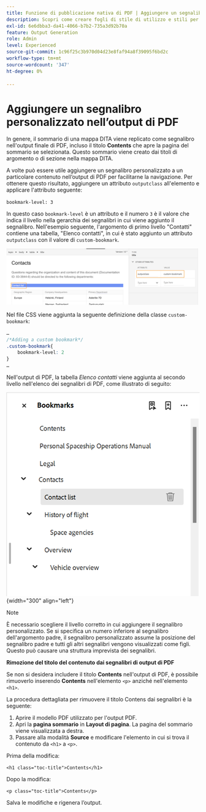 ```yaml
---
title: Funzione di pubblicazione nativa di PDF | Aggiungere un segnalibro personalizzato nell’output di PDF
description: Scopri come creare fogli di stile di utilizzo e stili per i contenuti.
exl-id: 6e6dbba3-da41-4066-b7b2-735a3d92b70a
feature: Output Generation
role: Admin
level: Experienced
source-git-commit: 1c96f25c3b970d04d23e8faf94a8f39095f6bd2c
workflow-type: tm+mt
source-wordcount: '347'
ht-degree: 0%

---
```


# Aggiungere un segnalibro personalizzato nell’output di PDF

In genere, il sommario di una mappa DITA viene replicato come segnalibro nell&#39;output finale di PDF, incluso il titolo **Contents** che apre la pagina del sommario se selezionata. Questo sommario viene creato dai titoli di argomento o di sezione nella mappa DITA.

A volte può essere utile aggiungere un segnalibro personalizzato a un particolare contenuto nell’output di PDF per facilitarne la navigazione. Per ottenere questo risultato, aggiungere un attributo `outputclass` all&#39;elemento e applicare l&#39;attributo seguente:

`bookmark-level: 3`

In questo caso `bookmark-level` è un attributo e il numero `3` è il valore che indica il livello nella gerarchia dei segnalibri in cui viene aggiunto il segnalibro. Nell&#39;esempio seguente, l&#39;argomento di primo livello &quot;Contatti&quot; contiene una tabella, &quot;Elenco contatti&quot;, in cui è stato aggiunto un attributo `outputclass` con il valore di `custom-bookmark`.


<img src="./assets/custom-bookmark-attribute.png" width="500">

Nel file CSS viene aggiunta la seguente definizione della classe `custom-bookmark`:

```css
…
/*Adding a custom bookmark*/
.custom-bookmark{
    bookmark-level: 2
}
…
```

Nell&#39;output di PDF, la tabella *Elenco contatti* viene aggiunta al secondo livello nell&#39;elenco dei segnalibri di PDF, come illustrato di seguito:

![](assets/custom-bookmark-in-pdf-output.png) {width="300" align="left"}

>[!NOTE]
>
>È necessario scegliere il livello corretto in cui aggiungere il segnalibro personalizzato. Se si specifica un numero inferiore al segnalibro dell&#39;argomento padre, il segnalibro personalizzato assume la posizione del segnalibro padre e tutti gli altri segnalibri vengono visualizzati come figli. Questo può causare una struttura imprevista dei segnalibri.

**Rimozione del titolo del contenuto dai segnalibri di output di PDF**

Se non si desidera includere il titolo **Contents** nell&#39;output di PDF, è possibile rimuoverlo inserendo **Contents** nell&#39;elemento `<p>` anziché nell&#39;elemento `<h1>`.

La procedura dettagliata per rimuovere il titolo Contens dai segnalibri è la seguente:

1. Aprire il modello PDF utilizzato per l&#39;output PDF.
2. Apri la **pagina sommario** in **Layout di pagina**.
La pagina del sommario viene visualizzata a destra.
3. Passare alla modalità **Source** e modificare l&#39;elemento in cui si trova il contenuto da `<h1>` a `<p>`.

Prima della modifica:

```
<h1 class="toc-title">Contents</h1>
```

Dopo la modifica:

```
<p class="toc-title">Contents</p>
```

Salva le modifiche e rigenera l’output.





